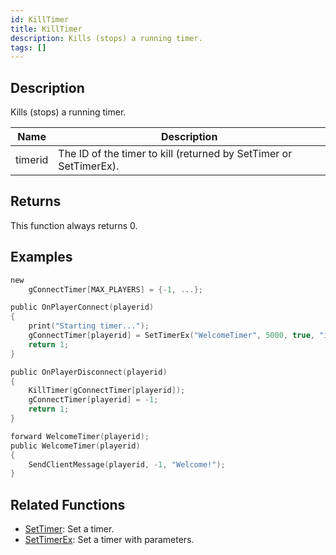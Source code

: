```yaml
---
id: KillTimer
title: KillTimer
description: Kills (stops) a running timer.
tags: []
---
```


## Description

Kills (stops) a running timer.

| Name    | Description                                                       |
| ------- | ----------------------------------------------------------------- |
| timerid | The ID of the timer to kill (returned by SetTimer or SetTimerEx). |

## Returns

This function always returns 0.

## Examples

```c
new
    gConnectTimer[MAX_PLAYERS] = {-1, ...};

public OnPlayerConnect(playerid)
{
    print("Starting timer...");
    gConnectTimer[playerid] = SetTimerEx("WelcomeTimer", 5000, true, "i", playerid);
    return 1;
}

public OnPlayerDisconnect(playerid)
{
    KillTimer(gConnectTimer[playerid]);
    gConnectTimer[playerid] = -1;
    return 1;
}

forward WelcomeTimer(playerid);
public WelcomeTimer(playerid)
{
    SendClientMessage(playerid, -1, "Welcome!");
}
```

## Related Functions

- [SetTimer](SetTimer.md): Set a timer.
- [SetTimerEx](SetTimerEx.md): Set a timer with parameters.
